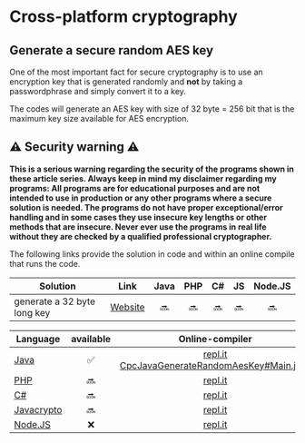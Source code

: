 Cross-platform cryptography
===============

Generate a secure random AES key
---------------

One of the most important fact for secure cryptography is to use an encryption key that is generated randomly and **not** by taking a passwordphrase and simply convert it to a key.

The codes will generate an AES key with size of 32 byte = 256 bit that is the maximum key size available for AES encryption.

:warning: Security warning :warning:
---------------

**This is a serious warning regarding the security of the programs shown in these article series.  Always keep in mind my disclaimer regarding my programs: All programs are for educational purposes and are not intended to use in production or any other programs where a  secure solution is needed. The programs do not have proper exceptional/error handling and in some cases they use insecure key lengths or other methods that are insecure. Never ever use the programs in real life without they are checked by a qualified professional cryptographer.**

The following links provide the solution in code and within an online compile that runs the code.

| Solution | Link | Java | PHP | C# | JS | Node.JS
| ------ | ------ | :----: | :---: | :--: | :--: | :--: |
| generate a 32 byte long key | [Website](generatekey.html) | :soon: | :soon: | :soon: | :soon: | :soon: |

| Language | available | Online-compiler
| ------ | :---: | :----: | 
| [Java](GenerateAesKey/Main.java) | :white_check_mark: | [repl.it CpcJavaGenerateRandomAesKey#Main.java](https://repl.it/@javacrypto/CpcJavaGenerateRandomAesKey#Main.java/) |
| [PHP](generateaeskey.html) | :soon: | [repl.it](http://javacrypto.bplaced.net/) |
| [C#](generateaeskey.html) | :soon: | [repl.it](http://javacrypto.bplaced.net/) |
| [Javacrypto](generateaeskey.html) | :soon: | [repl.it](http://javacrypto.bplaced.net/) |
| [Node.JS](generateaeskey.html) | :x: | [repl.it](http://javacrypto.bplaced.net/) |

